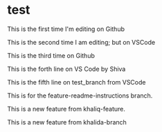 # test

This is the first time I'm editing on Github

This is the second time I am editing; but on VSCode

This is the third time on Github

This is the forth line on VS Code by Shiva

This is the fifth line on test_branch from VSCode

This is for the feature-readme-instructions branch.

This is a new feature from khaliq-feature.

This is a new feature from khalida-branch
